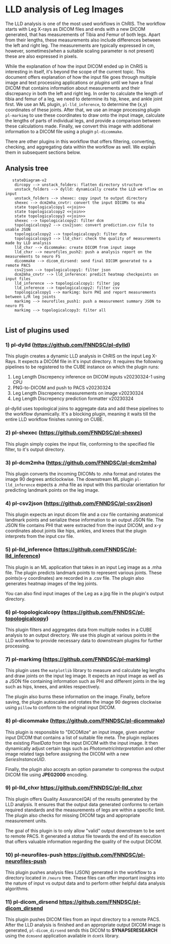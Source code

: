 # LLD analysis of Leg Images
The LLD analysis is one of the most used workflows in ChRIS. The workflow starts with Leg X-rays as DICOM files and 
ends with a new DICOM generated, that has measurements of Tibia and Femur of both legs. Apart from their lengths, these
measurements also include differences between the left and right leg. The measurements are typically expressed in cm, 
however, sometimes(when a suitable scaling parameter is not present) these are also expressed in pixels.

While the explanation of how the input DICOM ended up in ChRIS is interesting in itself, it's beyond the scope of the
current topic. This document offers explanation of how the input file goes through multiple image and text processing 
applications or _plugins_ until we have a final DICOM that contains information about measurements and their discrepancy
in both the left and right leg. In order to calculate the length of tibia and femur of a leg, we need to determine its
hip, knee, and ankle joint first. We use an ML plugin, `pl-lld_inference`, to determine the (x,y) coordinates of these joints.
After that, we use an image processing plugin `pl-markimg` to use these coordinates to draw onto the input image, 
calculate the lengths of parts of individual legs, and provide a comparison between these calculations made. Finally,
we convert this image with additional information to a DICOM file using a plugin ``pl-dicommake``.

There are other plugins in this workflow that offers filtering, converting, checking, and aggregating data within the workflow as well.
We explain them in subsequent sections below.


## Analysis tree

```mermaid
   stateDiagram-v2
    dircopy --> unstack_folders: flatten directory structure
    unstack_folders --> dylld: dynamically create the LLD workflow on input
    unstack_folders --> shexec: copy input to output directory
    shexec --> dcm2mha_cnvtr: convert the input DICOMs to mha
    state topologicalcopy1 <<join>>
    state topologicalcopy2 <<join>>
    state topologicalcopy3 <<join>>
    shexec --> topologicalcopy2: filter dcm
    topologicalcopy2 --> csv2json: convert prediction.csv file to usable JSON
    topologicalcopy2 --> topologicalcopy3: filter dcm
    topologicalcopy3 --> lld_chxr: check the quality of measurements made by LLD analysis
    lld_chxr --> dicommake: create DICOM from input image
    lld_chxr --> neurofiles_push2: push a analysis report on the measurements to neuro FS
    dicommake --> dicom_dirsend: send final DICOM generated to a remote PACS 
    csv2json --> topologicalcopy1: filter json
    dcm2mha_cnvtr --> lld_inference: predict heatmap checkpoints on input files
    lld_inference --> topologicalcopy1: filter jpg
    lld_inference --> topologicalcopy2: filter csv
    topologicalcopy1 --> markimg: burn PHI and report measurements between L/R leg joints
    markimg --> neurofiles_push1: push a measurement summary JSON to neuro FS
    markimg --> topologicalcopy3: filter all
    
```

## List of plugins used
### 1) pl-dylld (https://github.com/FNNDSC/pl-dylld)

This plugin creates a dynamic LLD analysis in ChRIS on the input Leg X-Rays. It expects a DICOM file in it's input directory. 
It requires the following pipelines  to be registered to the CUBE instance on which the plugin runs:

  1. Leg Length Discrepency inference on DICOM inputs v20230324-1 using CPU
  2. PNG-to-DICOM and push to PACS v20230324
  3. Leg Length Discrepency measurements on image v20230324
  4. Leg Length Discrepency prediction formatter v20230324

pl-dylld uses topological joins to aggregate data and add these pipelines to the workflow dynamically. It's a blocking 
plugin, meaning it waits till the entire LLD workflow finishes running on CUBE.

### 2) pl-shexec (https://github.com/FNNDSC/pl-shexec)
This plugin simply copies the input file, conforming to the specified file filter, to it's output directory.

### 3) pl-dcm2mha (https://github.com/FNNDSC/pl-dcm2mha)
This plugin converts the incoming DICOMs to .mha format and rotates the image 90 degrees anticlockwise. 
The downstream ML plugin ``pl-lld_inference`` expects a .mha file as input with this particular orientation for predicting
landmark points on the leg image.

### 4) pl-csv2json (https://github.com/FNNDSC/pl-csv2json)
This plugin expects an input dicom file and a csv file containing anatomical landmark points and serialize these information
to an output JSON file. The JSON file contains PHI that were extracted from the input DICOM, and x-y coordinates about 
joints like hips, ankles, and knees that the plugin interprets from the input csv file.

### 5) pl-lld_inference (https://github.com/FNNDSC/pl-lld_inference)
This plugin is an ML application that takes in an input Leg image as a .mha file. The plugin predicts landmark points to 
represent various joints. These points(x-y coordinates) are recorded in a .csv file. The plugin also generates heatmap images
of the leg joints.

You can also find input images of the Leg as a jpg file in the plugin's output directory.

### 6) pl-topologicalcopy (https://github.com/FNNDSC/pl-topologicalcopy)
This plugin filters and aggregates data from multiple nodes in a CUBE analysis to an output directory. We use this plugin 
at various points in the LLD workflow to provide necessary data to downstream plugins for further processing.

### 7) pl-markimg (https://github.com/FNNDSC/pl-markimg)
This plugin uses the ``matplotlib`` library to measure and calculate leg lengths and draw joints on the input leg image.
It expects an input image as well as a JSON file containing information such as PHI and different joints in the leg such
as hips, knees, and ankles respectively. 

The plugin also burns these information on the image. Finally, before saving, the plugin autoscales and rotates the 
image 90 degrees clockwise using `pillow` to conform to the original input DICOM.

### 8) pl-dicommake (https://github.com/FNNDSC/pl-dicommake)
This plugin is responsible to "DICOMize" an input image, given another input DICOM that contains a list of suitable file meta.
The plugin replaces the existing _PixelData_ from the input DICOM with the input image. It then dynamically adjust certain 
tags such as _PhotometricInterpretation_ and other image related tags before assigning the DICOM with a new _SeriesInstanceUID_.

Finally, the plugin also accepts an option parameter to compress the output DICOM file using **JPEG2000** encoding.

### 9) pl-lld_chxr https://github.com/FNNDSC/pl-lld_chxr
This plugin offers Quality Assurance(QA) of the results generated by the LLD analysis. It ensures that the output data
generated conforms to certain required standards and the measurements of legs are within a specific limit. The plugin also
checks for missing DICOM tags and appropriate measurement units.

The goal of this plugin is to only allow "valid" output downstream to be sent to remote PACS. It generated a _status_ file
towards the end of its execution that offers valuable information regarding the quality of the output DICOM.

### 10) pl-neurofiles-push https://github.com/FNNDSC/pl-neurofiles-push
This plugin pushes analysis files (JSON) generated in the workflow to a directory located in `/neuro` tree. These files 
can offer important insights into the nature of input vs output data and to perform other helpful data analysis algorithms.

### 11) pl-dicom_dirsend https://github.com/FNNDSC/pl-dicom_dirsend
This plugin pushes DICOM files from an input directory to a remote PACS. After the LLD analysis is finished and an 
appropriate output DICOM image is generated, `pl-dicom_dirsend` sends this DICOM to **SYNAPSERESEARCH** using the 
``dcmsend`` application available in `dcmtk` library.